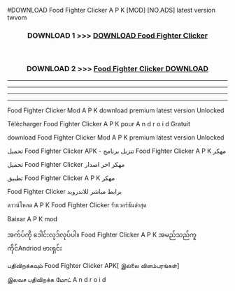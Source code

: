#DOWNLOAD Food Fighter Clicker  A P K [MOD] [NO.ADS] latest version twvom



<div align="center">

<h3>DOWNLOAD 1 >>> <a href="https://teeasianyam.web.app?sq=Food Fighter Clicker ">DOWNLOAD Food Fighter Clicker  </a></h3><br>

<h3>DOWNLOAD 2 >>> <a href="https://teeasianyam.web.app?sq=Food Fighter Clicker  ">Food Fighter Clicker   DOWNLOAD </a></h3>

</div>


----------------------------------------------------------

----------------------------------------------------------

----------------------------------------------------------

----------------------------------------------------------


Food Fighter Clicker   Mod A P K download premium latest version Unlocked

Télécharger Food Fighter Clicker   A P K pour A n d r o i d Gratuit

download Food Fighter Clicker   Mod A P K premium latest version Unlocked

تحميل Food Fighter Clicker   APK - تنزيل برنامج Food Fighter Clicker   A P K مهكر

تحميل Food Fighter Clicker   مهكر اخر اصدار

تطبيق Food Fighter Clicker   A P K مهكر

Food Fighter Clicker   برابط مباشر للاندرويد

ดาวน์โหลด A P K Food Fighter Clicker   รับเวอร์ชันล่าสุด

Baixar A P K mod

အက်ပ်ကို ဒေါင်းလုဒ်လုပ်ပါ။ Food Fighter Clicker   A P K အမည်သည်ကူကိုင်Andriod ဗားရှင်း

பதிவிறக்கவும் Food Fighter Clicker   APK[ இல்லை விளம்பரங்கள்] 
 
இலவச பதிவிறக்க மோட் A n d r o i d



